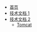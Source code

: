 * [首页](./)
* [技术文档 1](./technology/index1)
* [技术文档 2](./technology/index2)
  * [Tomcat](./tutorials/tomcat/index)
